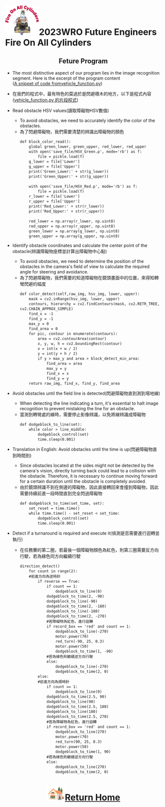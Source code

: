![LOGO](../../other/img/logo.png)2023WRO Future Engineers Fire On All Cylinders  
====
## <div align="center">Feture Program </div>

- The most distinctive aspect of our program lies in the image recognition segment. Here is the excerpt of the program content  
([A snippet of code fromvehicle_function.py](https://github.com/kirkhu/WRO2023_Future-Engineers-Fire-On-All-Cylinders/blob/main/src/Programming/Obstacle_Challenge/vehicle_function.py))
- 在我們的程式中，最有特色的莫過於是閃避積木的地方，以下是程式內容  
  ([vehicle_function.py 的片段程式](https://github.com/kirkhu/WRO2023_Future-Engineers-Fire-On-All-Cylinders/blob/main/src/Programming/Obstacle_Challenge/vehicle_function.py))

- Read obstacle HSV values(讀取障礙物HSV數值)
    - To avoid obstacles, we need to accurately identify the color of the obstacles.
    - 為了閃避障礙物，我們需要清楚的辨識出障礙物的顏色
        ```
        def block_color_read():
            global green_lower, green_upper, red_lower, red_upper
            with open('save_file/HSV_Green.p', mode='rb') as f:
                file = pickle.load(f)
            g_lower = file['Lower']
            g_upper = file['Upper']
            print('Green_Lower:' + str(g_lower))
            print('Green_Upper:' + str(g_upper))
            
            with open('save_file/HSV_Red.p', mode='rb') as f:
                file = pickle.load(f)
            r_lower = file['Lower']
            r_upper = file['Upper']
            print('Red_Lower:' + str(r_lower))
            print('Red_Upper:' + str(r_upper))
            
            red_lower = np.array(r_lower, np.uint8) 
            red_upper = np.array(r_upper, np.uint8)
            green_lower = np.array(g_lower, np.uint8)
            green_upper = np.array(g_upper, np.uint8)
        ```

- Identify obstacle coordinates and calculate the center point of the obstacle(辨識障礙物座標並計算出障礙物中心點)
    - To avoid obstacles, we need to determine the position of the obstacles in the camera's field of view to calculate the required angle for steering and avoidance.
    - 為了閃避障礙物，我們需要的知道障礙物在鏡頭畫面中的位置，來得知轉彎閃避的幅度
        ```
        def color_detect(self,raw_img, hsv_img, lower, upper):
            mask = cv2.inRange(hsv_img, lower, upper)  
            contours, hierarchy = cv2.findContours(mask, cv2.RETR_TREE, cv2.CHAIN_APPROX_SIMPLE)
            find_x = -1
            find_y = -1
            max_y = 0
            find_area = 0
            for pic, contour in enumerate(contours):
                area = cv2.contourArea(contour)
                x, y, w, h = cv2.boundingRect(contour)
                x = int(x + w / 2)
                y = int(y + h / 2)
                if y > max_y and area > block_detect_min_area:
                    find_area = area
                    max_y = y
                    find_x = x
                    find_y = y
            return raw_img, find_x, find_y, find_area
        ```
- Avoid obstacles until the field line is detected(閃避障礙物直到測到場地線)
  - When detecting the line indicating a turn, it's essential to halt image recognition to prevent mistaking the line for an obstacle.
  - 當測到轉彎處的線時，需要停止影像辨識，以免將線辨識成障礙物  
    ```
    def dodgeblock_to_line(set):
        while color > line_middle:
            dodgeblock_control(set)
            time.sleep(0.001)
    ```

- Translation in English: Avoid obstacles until the time is up(閃避障礙物直到時間到)
  - Since obstacles located at the sides might not be detected by the camera's vision, directly turning back could lead to a collision with the obstacle. Therefore, it is necessary to continue moving forward for a certain duration until the obstacle is completely avoided.
  - 由於鏡頭辨識不到在側邊的障礙物，因此直接轉回來會撞到障礙物，因此需要持續前進一段時間直到完全閃過障礙物
    ```
    def dodgeblock_to_time(set_time, set):
        set_reset = time.time()
        while time.time() - set_reset < set_time:
            dodgeblock_control(set)
            time.sleep(0.001)
    ```
- Detect if a turnaround is required and execute it(偵測是否需要進行迴轉並執行)
  - 在任務賽的第二圈，若最後一個障礙物顏色為紅色，則第三圈需要反方向行駛，若為綠色同方向繼續行駛
    ```
    direction_detect()
        for count in range(2):
        #前進方向為逆時針
            if reverse == True:
                if count == 1:
                    dodgeblock_to_line(0)
                dodgeblock_to_time(2, -90)
                dodgeblock_to_line(-90)
                dodgeblock_to_time(2, -180)
                dodgeblock_to_line(-180)
                dodgeblock_to_time(2, -270)
                #若障礙物為紅色，進行迴轉
                if record_box == 'red' and count == 1:
                    dodgeblock_to_line(-270)
                    motor.power(70)
                    red_turn(-90, 25, 0.3)
                    motor.power(50)
                    dodgeblock_to_time(1, -90)
                #若為綠色則繼續逆方向行駛
                else:
                    dodgeblock_to_line(-270)
                    dodgeblock_to_time(2, 0)
            else:
            #前進方向為順時針
                if count == 1:
                    dodgeblock_to_line(0)
                dodgeblock_to_time(2.5, 90)
                dodgeblock_to_line(90)
                dodgeblock_to_time(2.5, 180)
                dodgeblock_to_line(180)
                dodgeblock_to_time(2.5, 270)
                #若為障礙物為紅色，進行迴轉
                if record_box == 'red' and count == 1:
                    dodgeblock_to_line(270)
                    motor.power(70)
                    red_turn(90, 25, 0.3)
                    motor.power(50)
                    dodgeblock_to_time(1, 90)
                #若為綠色則繼續逆方向行駛
                else:
                    dodgeblock_to_line(270)
                    dodgeblock_to_time(2, 0)
    ```

# <div align="center">![HOME](../../other/img/Home.png)[Return Home](../../)</div>  